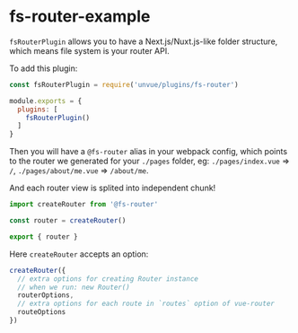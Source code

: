 # fs-router-example

`fsRouterPlugin` allows you to have a Next.js/Nuxt.js-like folder structure, which means file system is your router API.

To add this plugin:

```js
const fsRouterPlugin = require('unvue/plugins/fs-router')

module.exports = {
  plugins: [
    fsRouterPlugin()
  ]
}
```

Then you will have a `@fs-router` alias in your webpack config, which points to the router we generated for your `./pages` folder, eg: `./pages/index.vue` => `/`, `./pages/about/me.vue` => `/about/me`.

And each router view is splited into independent chunk!

```js
import createRouter from '@fs-router'

const router = createRouter()

export { router }
```

Here `createRouter` accepts an option:

```js
createRouter({
  // extra options for creating Router instance
  // when we run: new Router()
  routerOptions,
  // extra options for each route in `routes` option of vue-router
  routeOptions
})
```
